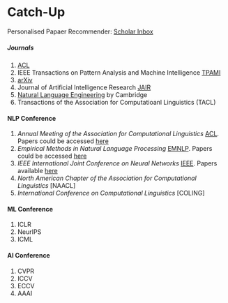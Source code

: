 # Catch-Up

Personalised Papaer Recommender: [Scholar Inbox](https://www.scholar-inbox.com/) <br>

##### Journals
1. [ACL](https://aclanthology.org/)
2. IEEE Transactions on Pattern Analysis and Machine Intelligence [TPAMI](https://ieeexplore.ieee.org/xpl/RecentIssue.jsp?punumber=34)
3. [arXiv](https://arxiv.org/)
4. Journal of Artificial Intelligence Research [JAIR](https://www.jair.org/index.php/jair)
5. [Natural Language Engineering](https://www.cambridge.org/core/journals/natural-language-engineering) by Cambridge
6. Transactions of the Association for Computatioanl Linguistics (TACL)

#### NLP Conference <br>
1. _Annual Meeting of the Association for Computational Linguistics_ [ACL](https://2024.aclweb.org/). Papers could be accessed [here](https://aclanthology.org/venues/acl/)
2. _Empirical Methods in Natural Language Processing_ [EMNLP](https://2023.emnlp.org/). Papers could be accessed [here](https://aclanthology.org/events/emnlp-2023/)
3. _IEEE International Joint Conference on Neural Networks_ [IEEE](https://2023.ijcnn.org/). Papers available [here](https://ieeexplore.ieee.org/xpl/conhome/1000500/all-proceedings)
4. _North American Chapter of the Association for Computational Linguistics_ [NAACL]
5. _International Conference on Computational Linguistics_ [COLING]

#### ML Conference
1. ICLR
2. NeurIPS
3. ICML


#### AI Conference
1. CVPR
2. ICCV
3. ECCV
4. AAAI

